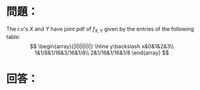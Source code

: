 # 問題：
The r.v's $X$ and $Y$ have joint pdf of $f_{X,Y}$ given by the entries of the following table:
$$
\begin{array}{|l|l|l|l|l|}
\hline
y\backslash x&0&1&2&3\\
1&1/8&1/16&3/16&1/8\\
2&1/16&1/16&1/8
\end{array}
$$
# 回答：